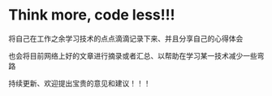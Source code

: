 # Think more, code less!!!

将自己在工作之余学习技术的点点滴滴记录下来、并且分享自己的心得体会

也会将目前网络上好的文章进行摘录或者汇总、以帮助在学习某一技术减少一些弯路

持续更新、欢迎提出宝贵的意见和建议！！！


